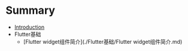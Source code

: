 # Summary

* [Introduction](README.md)
* Flutter基础
  * [Flutter widget组件简介](./Flutter基础/Flutter widget组件简介.md)

